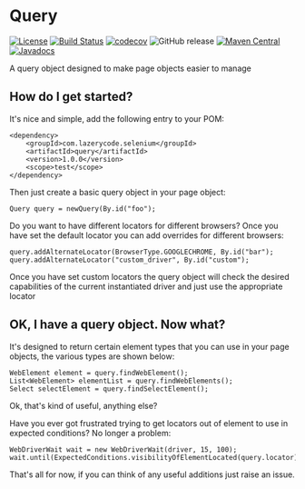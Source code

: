 Query
========

[![License](http://img.shields.io/:license-apache-brightgreen.svg)](http://www.apache.org/licenses/LICENSE-2.0.html)
[![Build Status](https://travis-ci.org/Ardesco/Query.svg?branch=master)](https://travis-ci.org/Ardesco/Query)
[![codecov](https://codecov.io/gh/ardesco/query/branch/master/graph/badge.svg)](https://codecov.io/gh/ardesco/query)
![GitHub release](https://img.shields.io/github/release/ardesco/query.svg)
[![Maven Central](https://maven-badges.herokuapp.com/maven-central/com.lazerycode.selenium/query/badge.svg)](https://maven-badges.herokuapp.com/maven-central/com.lazerycode.selenium/query)
[![Javadocs](http://www.javadoc.io/badge/com.lazerycode.selenium/query.svg)](http://www.javadoc.io/doc/com.lazerycode.selenium/query)

A query object designed to make page objects easier to manage

## How do I get started?

It's nice and simple, add the following entry to your POM:

    <dependency>
        <groupId>com.lazerycode.selenium</groupId>
        <artifactId>query</artifactId>
        <version>1.0.0</version>
        <scope>test</scope>
    </dependency>

Then just create a basic query object in your page object:

    Query query = newQuery(By.id("foo");
    
Do you want to have different locators for different browsers?  Once you have set the default locator you can add overrides for different browsers:

    query.addAlternateLocator(BrowserType.GOOGLECHROME, By.id("bar");
    query.addAlternateLocator("custom_driver", By.id("custom");
    
Once you have set custom locators the query object will check the desired capabilities of the current instantiated driver and just use the appropriate locator    
    
## OK, I have a query object. Now what?    

It's designed to return certain element types that you can use in your page objects, the various types are shown below:

    WebElement element = query.findWebElement();
    List<WebElement> elementList = query.findWebElements();
    Select selectElement = query.findSelectElement();
    
Ok, that's kind of useful, anything else?

Have you ever got frustrated trying to get locators out of element to use in expected conditions?  No longer a problem:

    WebDriverWait wait = new WebDriverWait(driver, 15, 100);
    wait.until(ExpectedConditions.visibilityOfElementLocated(query.locator));
    
That's all for now, if you can think of any useful additions just raise an issue.    